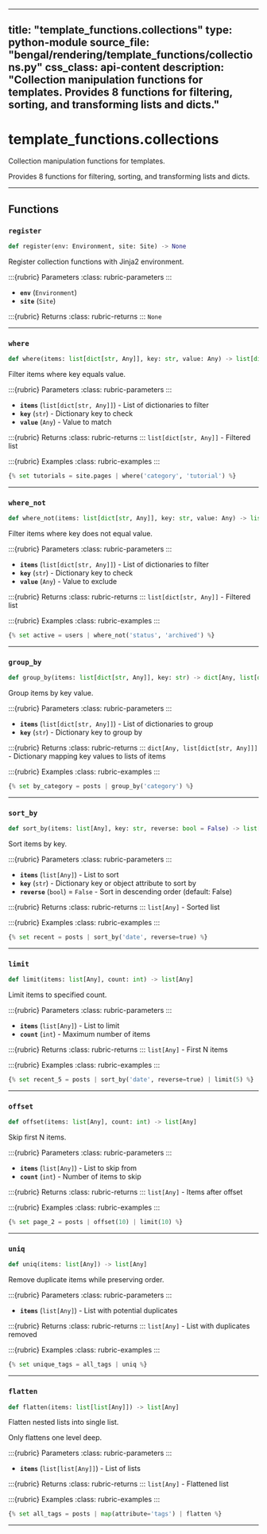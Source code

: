 
---
title: "template_functions.collections"
type: python-module
source_file: "bengal/rendering/template_functions/collections.py"
css_class: api-content
description: "Collection manipulation functions for templates.  Provides 8 functions for filtering, sorting, and transforming lists and dicts."
---

# template_functions.collections

Collection manipulation functions for templates.

Provides 8 functions for filtering, sorting, and transforming lists and dicts.

---


## Functions

### `register`
```python
def register(env: Environment, site: Site) -> None
```

Register collection functions with Jinja2 environment.



:::{rubric} Parameters
:class: rubric-parameters
:::
- **`env`** (`Environment`)
- **`site`** (`Site`)

:::{rubric} Returns
:class: rubric-returns
:::
`None`




---
### `where`
```python
def where(items: list[dict[str, Any]], key: str, value: Any) -> list[dict[str, Any]]
```

Filter items where key equals value.



:::{rubric} Parameters
:class: rubric-parameters
:::
- **`items`** (`list[dict[str, Any]]`) - List of dictionaries to filter
- **`key`** (`str`) - Dictionary key to check
- **`value`** (`Any`) - Value to match

:::{rubric} Returns
:class: rubric-returns
:::
`list[dict[str, Any]]` - Filtered list




:::{rubric} Examples
:class: rubric-examples
:::
```python
{% set tutorials = site.pages | where('category', 'tutorial') %}
```


---
### `where_not`
```python
def where_not(items: list[dict[str, Any]], key: str, value: Any) -> list[dict[str, Any]]
```

Filter items where key does not equal value.



:::{rubric} Parameters
:class: rubric-parameters
:::
- **`items`** (`list[dict[str, Any]]`) - List of dictionaries to filter
- **`key`** (`str`) - Dictionary key to check
- **`value`** (`Any`) - Value to exclude

:::{rubric} Returns
:class: rubric-returns
:::
`list[dict[str, Any]]` - Filtered list




:::{rubric} Examples
:class: rubric-examples
:::
```python
{% set active = users | where_not('status', 'archived') %}
```


---
### `group_by`
```python
def group_by(items: list[dict[str, Any]], key: str) -> dict[Any, list[dict[str, Any]]]
```

Group items by key value.



:::{rubric} Parameters
:class: rubric-parameters
:::
- **`items`** (`list[dict[str, Any]]`) - List of dictionaries to group
- **`key`** (`str`) - Dictionary key to group by

:::{rubric} Returns
:class: rubric-returns
:::
`dict[Any, list[dict[str, Any]]]` - Dictionary mapping key values to lists of items




:::{rubric} Examples
:class: rubric-examples
:::
```python
{% set by_category = posts | group_by('category') %}
```


---
### `sort_by`
```python
def sort_by(items: list[Any], key: str, reverse: bool = False) -> list[Any]
```

Sort items by key.



:::{rubric} Parameters
:class: rubric-parameters
:::
- **`items`** (`list[Any]`) - List to sort
- **`key`** (`str`) - Dictionary key or object attribute to sort by
- **`reverse`** (`bool`) = `False` - Sort in descending order (default: False)

:::{rubric} Returns
:class: rubric-returns
:::
`list[Any]` - Sorted list




:::{rubric} Examples
:class: rubric-examples
:::
```python
{% set recent = posts | sort_by('date', reverse=true) %}
```


---
### `limit`
```python
def limit(items: list[Any], count: int) -> list[Any]
```

Limit items to specified count.



:::{rubric} Parameters
:class: rubric-parameters
:::
- **`items`** (`list[Any]`) - List to limit
- **`count`** (`int`) - Maximum number of items

:::{rubric} Returns
:class: rubric-returns
:::
`list[Any]` - First N items




:::{rubric} Examples
:class: rubric-examples
:::
```python
{% set recent_5 = posts | sort_by('date', reverse=true) | limit(5) %}
```


---
### `offset`
```python
def offset(items: list[Any], count: int) -> list[Any]
```

Skip first N items.



:::{rubric} Parameters
:class: rubric-parameters
:::
- **`items`** (`list[Any]`) - List to skip from
- **`count`** (`int`) - Number of items to skip

:::{rubric} Returns
:class: rubric-returns
:::
`list[Any]` - Items after offset




:::{rubric} Examples
:class: rubric-examples
:::
```python
{% set page_2 = posts | offset(10) | limit(10) %}
```


---
### `uniq`
```python
def uniq(items: list[Any]) -> list[Any]
```

Remove duplicate items while preserving order.



:::{rubric} Parameters
:class: rubric-parameters
:::
- **`items`** (`list[Any]`) - List with potential duplicates

:::{rubric} Returns
:class: rubric-returns
:::
`list[Any]` - List with duplicates removed




:::{rubric} Examples
:class: rubric-examples
:::
```python
{% set unique_tags = all_tags | uniq %}
```


---
### `flatten`
```python
def flatten(items: list[list[Any]]) -> list[Any]
```

Flatten nested lists into single list.

Only flattens one level deep.



:::{rubric} Parameters
:class: rubric-parameters
:::
- **`items`** (`list[list[Any]]`) - List of lists

:::{rubric} Returns
:class: rubric-returns
:::
`list[Any]` - Flattened list




:::{rubric} Examples
:class: rubric-examples
:::
```python
{% set all_tags = posts | map(attribute='tags') | flatten %}
```


---
